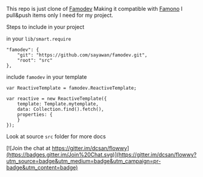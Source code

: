 This repo is just clone of [Famodev](https://github.com/particle4dev/famodev) Making it compatible with [Famono](https://github.com/raix/famono) I pull&push items only I need for my project.

Steps to include in your project

in your `lib/smart.require`

```
"famodev": {
    "git": "https://github.com/sayawan/famodev.git",
    "root": "src"
},
```

include `famodev` in your template

```
var ReactiveTemplate = famodev.ReactiveTemplate;

var reactive = new ReactiveTemplate({
    template: Template.mytemplate,
    data: Collection.find().fetch(),
    properties: {
    }
});
```

Look at source `src` folder for more docs

[![Join the chat at https://gitter.im/dcsan/flowwy](https://badges.gitter.im/Join%20Chat.svg)](https://gitter.im/dcsan/flowwy?utm_source=badge&utm_medium=badge&utm_campaign=pr-badge&utm_content=badge)